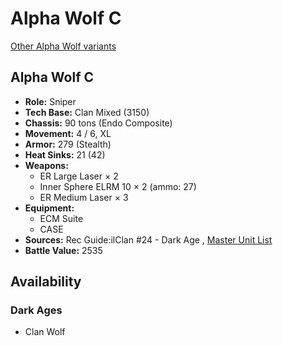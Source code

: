 # Alpha Wolf C 

[Other Alpha Wolf variants](../alpha_wolf.md) 

## Alpha Wolf C 

- **Role:** Sniper 
- **Tech Base:** Clan Mixed (3150) 
- **Chassis:** 90 tons (Endo Composite) 
- **Movement:** 4 / 6, XL 
- **Armor:** 279 (Stealth) 
- **Heat Sinks:** 21 (42) 
- **Weapons:** 
  - ER Large Laser × 2 
  - Inner Sphere ELRM 10 × 2 (ammo: 27) 
  - ER Medium Laser × 3 
- **Equipment:** 
  - ECM Suite 
  - CASE 
- **Sources:** Rec Guide:ilClan #24 - Dark Age , [Master Unit List](http://masterunitlist.info/Unit/Details/8443/alpha-wolf-c) 
- **Battle Value:** 2535 

## Availability 

### Dark Ages 

- Clan Wolf 

